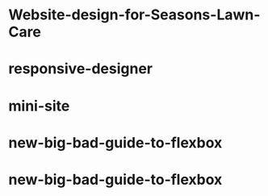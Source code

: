 # Website-design-for-Seasons-Lawn-Care
# responsive-designer
# mini-site
# new-big-bad-guide-to-flexbox
# new-big-bad-guide-to-flexbox
